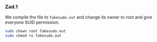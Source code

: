 ### Zad.1

We compile the file to `fakesudo.out` and change its owner to root and give everyone SUID permission.
```sh
sudo chown root fakesudo.out
sudo chmod +s fakesudo.out
```

